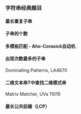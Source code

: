 ### 字符串经典题目

#### 最长重复子串

#### 子串的个数

#### 多模板匹配 - Aho-Corasick自动机

#### 出现次数最多的子串

Dominating Patterns, LA4670

#### 二维文本串T中查找二维模式串

Matrix Matcher, UVa 11019

#### 最长公共前缀（LCP）